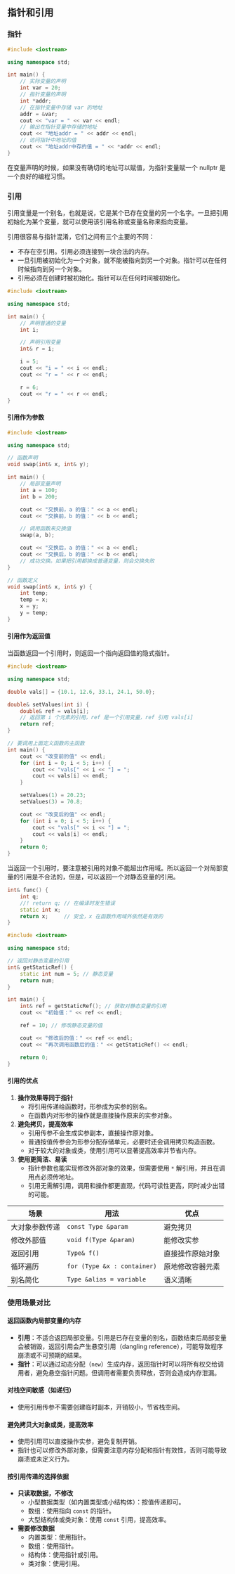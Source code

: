## 指针和引用
### 指针

```c++
#include <iostream>

using namespace std;

int main() {
    // 实际变量的声明
    int var = 20;
    // 指针变量的声明
    int *addr;
    // 在指针变量中存储 var 的地址
    addr = &var;
    cout << "var = " << var << endl;
    // 输出在指针变量中存储的地址
    cout << "地址addr = " << addr << endl;
    // 访问指针中地址的值
    cout << "地址addr中存的值 = " << *addr << endl;
}
```

在变量声明的时候，如果没有确切的地址可以赋值，为指针变量赋一个 nullptr 是一个良好的编程习惯。

### 引用

引用变量是一个别名，也就是说，它是某个已存在变量的另一个名字。一旦把引用初始化为某个变量，就可以使用该引用名称或变量名称来指向变量。

引用很容易与指针混淆，它们之间有三个主要的不同：

- 不存在空引用。引用必须连接到一块合法的内存。
- 一旦引用被初始化为一个对象，就不能被指向到另一个对象。指针可以在任何时候指向到另一个对象。
- 引用必须在创建时被初始化。指针可以在任何时间被初始化。

```c++
#include <iostream>

using namespace std;

int main() {
    // 声明普通的变量
    int i;

    // 声明引用变量
    int& r = i;

    i = 5;
    cout << "i = " << i << endl;
    cout << "r = " << r << endl;

    r = 6;
    cout << "r = " << r << endl;
}
```

#### 引用作为参数

```c++
#include <iostream>

using namespace std;

// 函数声明
void swap(int& x, int& y);

int main() {
    // 局部变量声明
    int a = 100;
    int b = 200;

    cout << "交换前，a 的值：" << a << endl;
    cout << "交换前，b 的值：" << b << endl;

    // 调用函数来交换值
    swap(a, b);

    cout << "交换后，a 的值：" << a << endl;
    cout << "交换后，b 的值：" << b << endl;
    // 成功交换。如果把引用都换成普通变量，则会交换失败
}

// 函数定义
void swap(int& x, int& y) {
    int temp;
    temp = x;
    x = y;
    y = temp;
}
```

#### 引用作为返回值

当函数返回一个引用时，则返回一个指向返回值的隐式指针。

```c++
#include <iostream>

using namespace std;

double vals[] = {10.1, 12.6, 33.1, 24.1, 50.0};

double& setValues(int i) {
    double& ref = vals[i];
    // 返回第 i 个元素的引用，ref 是一个引用变量，ref 引用 vals[i]
    return ref;
}

// 要调用上面定义函数的主函数
int main() {
    cout << "改变前的值" << endl;
    for (int i = 0; i < 5; i++) {
        cout << "vals[" << i << "] = ";
        cout << vals[i] << endl;
    }

    setValues(1) = 20.23;
    setValues(3) = 70.8;

    cout << "改变后的值" << endl;
    for (int i = 0; i < 5; i++) {
        cout << "vals[" << i << "] = ";
        cout << vals[i] << endl;
    }
    return 0;
}
```

当返回一个引用时，要注意被引用的对象不能超出作用域。所以返回一个对局部变量的引用是不合法的，但是，可以返回一个对静态变量的引用。

```c++
int& func() {
    int q;
    //! return q; // 在编译时发生错误
    static int x;
    return x;     // 安全，x 在函数作用域外依然是有效的
}
```

```c++
#include <iostream>

using namespace std;

// 返回对静态变量的引用
int& getStaticRef() {
    static int num = 5; // 静态变量
    return num;
}

int main() {
    int& ref = getStaticRef(); // 获取对静态变量的引用
    cout << "初始值：" << ref << endl;

    ref = 10; // 修改静态变量的值

    cout << "修改后的值：" << ref << endl;
    cout << "再次调用函数后的值：" << getStaticRef() << endl;

    return 0;
}
```

#### 引用的优点

1. **操作效果等同于指针**
   - 将引用传递给函数时，形参成为实参的别名。
   - 在函数内对形参的操作就是直接操作原来的实参对象。
2. **避免拷贝，提高效率**
   - 引用传参不会生成实参副本，直接操作原对象。
   - 普通按值传参会为形参分配存储单元，必要时还会调用拷贝构造函数。
   - 对于较大的对象或类，使用引用可以显著提高效率并节省内存。
3. **使用更简洁、易读**
   - 指针参数也能实现修改外部对象的效果，但需要使用 `*` 解引用，并且在调用点必须传地址。
   - 引用无需解引用，调用和操作都更直观，代码可读性更高，同时减少出错的可能。

| 场景           | 用法                        | 优点             |
| -------------- | --------------------------- | ---------------- |
| 大对象参数传递 | `const Type &param`         | 避免拷贝         |
| 修改外部值     | `void f(Type &param)`       | 能修改实参       |
| 返回引用       | `Type& f()`                 | 直接操作原始对象 |
| 循环遍历       | `for (Type &x : container)` | 原地修改容器元素 |
| 别名简化       | `Type &alias = variable`    | 语义清晰         |

### 使用场景对比

#### **返回函数内局部变量的内存**

- **引用**：不适合返回局部变量。引用是已存在变量的别名，函数结束后局部变量会被销毁，返回引用会产生悬空引用（dangling reference），可能导致程序崩溃或不可预期的结果。
- **指针**：可以通过动态分配（`new`）生成内存，返回指针时可以将所有权交给调用者，避免悬空指针问题。但调用者需要负责释放，否则会造成内存泄漏。

#### **对栈空间敏感（如递归）**

- 使用引用传参不需要创建临时副本，开销较小，节省栈空间。

#### **避免拷贝大对象或类，提高效率**

- 使用引用可以直接操作实参，避免复制开销。
- 指针也可以修改外部对象，但需要注意内存分配和指针有效性，否则可能导致崩溃或未定义行为。

#### **按引用传递的选择依据**

- **只读取数据，不修改**
  - 小型数据类型（如内置类型或小结构体）：按值传递即可。
  - 数组：使用指向 `const` 的指针。
  - 大型结构体或类对象：使用 `const` 引用，提高效率。
- **需要修改数据**
  - 内置类型：使用指针。
  - 数组：使用指针。
  - 结构体：使用指针或引用。
  - 类对象：使用引用。
